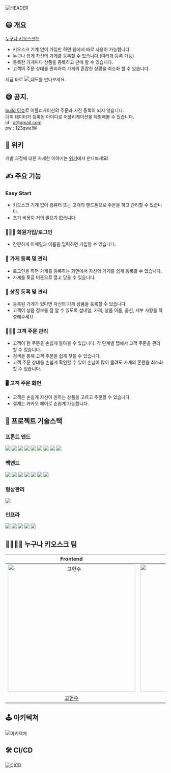 ![HEADER](https://user-images.githubusercontent.com/44064122/180398132-4a3d6328-f638-4d82-b4ab-22b1ae069af9.png)


## 😃 개요

[누구나 키오스크](https://www.everyonekiosk.com)는,

- 키오스크 기계 없이 가입만 하면 웹에서 바로 사용이 가능합니다.
- 누구나 쉽게 자신의 가게를 등록할 수 있습니다.(여러개 등록 가능)
- 등록한 가게마다 상품을 등록하고 판매 할 수 있습니다.
- 고객의 주문 상태를 관리하여 가게의 혼잡한 상황을 최소화 할 수 있습니다.

지금 바로
<a href="https://www.everyonekiosk.com">
<img src="https://img.shields.io/badge/누구나 키오스크-61DAFB?style=for-the-badge&logoColor=white" />
</a> 데모를 만나보세요.

## 😅 공지. 
[build 이슈](https://github.com/movie42/kiosk-frontend/wiki/%ED%8A%B8%EB%9F%AC%EB%B8%94%EC%8A%88%ED%8C%85/_edit#React-Build-%EC%9D%B4%ED%9B%84%EC%97%90-%ED%99%98%EA%B2%BD-%EB%B3%80%EC%88%98%EA%B0%92%EC%9D%B4-%EC%A0%81%EC%9A%A9%EB%90%98%EC%A7%80-%EC%95%8A%EB%8A%94-%EB%AC%B8%EC%A0%9C)로 어플리케이션의 주문과 사진 등록이 되지 않습니다.  
더미 데이터가 등록된 아이디로 어플리케이션을 체험해볼 수 있습니다.  
id : a@gmail.com  
pw : 123qwe!@   

## 📑 위키
개발 과정에 대한 자세한 이야기는 [위키](https://github.com/movie42/kiosk-frontend/wiki)에서 만나보세요!

## ✍️ 주요 기능

### Easy Start

- 키오스크 기계 없이 컴퓨터 또는 고객의 핸드폰으로 주문을 하고 관리할 수 있습니다.
- 초기 비용이 거의 필요가 없습니다.

### 🦸🏽‍♂️ 회원가입/로그인

- 간편하게 이메일과 이름을 입력하면 가입할 수 있습니다.

### 📇 가게 등록 및 관리

- 로그인을 하면 가게를 등록하는 화면에서 자신의 가게를 쉽게 등록할 수 있습니다.
- 가게를 토글 버튼으로 열고 닫을 수 있습니다.

### 🌽 상품 등록 및 관리

- 등록된 가게가 있다면 자신의 가게 상품을 등록할 수 있습니다.
- 고객이 상품 정보를 잘 알 수 있도록 섬네일, 가격, 상품 이름, 옵션, 세부 사항을 작성해주세요.

### 👨🏻‍🌾 고객 주문 관리

- 고객이 한 주문을 손쉽게 알아볼 수 있습니다. 각 단계별 텝에서 고객 주문을 관리 할 수 있습니다.
- 검색을 통해 고객 주문을 쉽게 찾을 수 있습니다.
- 고객 주문 상태를 손쉽게 확인할 수 있어 손님이 많이 몰려도 가게의 혼란을 최소화할 수 있습니다.

### 🖥 고객 주문 화면

- 고객은 손쉽게 자신이 원하는 상품을 고르고 주문할 수 있습니다.
- 결재는 카카오 페이로 손쉽게 가능합니다.

## 📀 프로젝트 기술스택

### 프론트 앤드

<img src="https://img.shields.io/badge/React-61DAFB?style=for-the-badge&logo=React&logoColor=white" />&nbsp;<img src="https://img.shields.io/badge/TypeScript-3178C6?style=for-the-badge&logo=TypeScript&logoColor=white" />
<img src="https://img.shields.io/badge/React Query-FF4154?style=for-the-badge&logo=React Query&logoColor=white" />&nbsp;<img src="https://img.shields.io/badge/Recoil-1414A0?style=for-the-badge&logo=Recoil&logoColor=white" />
<img src="https://img.shields.io/badge/FramerMotion-0055FF?style=for-the-badge&logo=Framer&logoColor=white" />&nbsp;<img src="https://img.shields.io/badge/StyledComponents-DB7093?style=for-the-badge&logo=Framer&logoColor=white" />&nbsp;<img src="https://img.shields.io/badge/Code gen-FAFAFA?style=for-the-badge&logo=Code gen&logoColor=white" />&nbsp;<img src="https://img.shields.io/badge/GraphQL-E10098?style=for-the-badge&logo=GraphQL&logoColor=white" />&nbsp;<img src="https://img.shields.io/badge/ReactHookForm-DB7093?style=for-the-badge&logo=ReactHookForm&logoColor=white" />

### 백앤드

<img src="https://img.shields.io/badge/NestJS-E0234E?style=for-the-badge&logo=NestJS&logoColor=white" />&nbsp;<img src="https://img.shields.io/badge/TypeScript-3178C6?style=for-the-badge&logo=TypeScript&logoColor=white" />&nbsp;<img src="https://img.shields.io/badge/jwt-3178C6?style=for-the-badge&logo=jwt&logoColor=white" />&nbsp;<img src="https://img.shields.io/badge/MySQL-4479A1?style=for-the-badge&logo=MySQL&logoColor=white" />&nbsp;<img src="https://img.shields.io/badge/GraphQL-E10098?style=for-the-badge&logo=GraphQL&logoColor=white" />&nbsp;<img src="https://img.shields.io/badge/Node.js 16.x-339933?style=for-the-badge&logo=Node.js&logoColor=white" />&nbsp;<img src="https://img.shields.io/badge/typeorm-262627?style=for-the-badge&logo=typeorm&logoColor=white" />

### 형상관리

<img src="https://img.shields.io/badge/Git-F05032?style=for-the-badge&logo=Git&logoColor=white">

### 인프라

<img src="https://img.shields.io/badge/Amazon EC2-FF9900?style=for-the-badge&logo=Amazon EC2&logoColor=white" />&nbsp;<img src="https://img.shields.io/badge/Amazon S3-569A31?style=for-the-badge&logo=Amazon S3&logoColor=white" />&nbsp;<img src="https://img.shields.io/badge/Ubuntu 20.x-E95420?style=for-the-badge&logo=Ubuntu&logoColor=white" />&nbsp;<img src="https://img.shields.io/badge/NGINX-009639?style=for-the-badge&logo=NGINX&logoColor=white" />&nbsp;<img src="https://img.shields.io/badge/GitHub Actions-2088FF?style=for-the-badge&logo=GitHub Actions&logoColor=white">

## 👨‍👩‍👧‍👧 누구나 키오스크 팀

|                                          Frontend                                          |                                          Frontend                                          |                                          Backend                                           |                                          Backend                                           |
| :----------------------------------------------------------------------------------------: | :----------------------------------------------------------------------------------------: | :----------------------------------------------------------------------------------------: | :----------------------------------------------------------------------------------------: |
| <img src="https://avatars.githubusercontent.com/u/44064122?v=4" width=400px alt="고현수"/> | <img src="https://avatars.githubusercontent.com/u/95143138?v=4" width=400px alt="조서연"/> | <img src="https://avatars.githubusercontent.com/u/39974627?v=4" width=400px alt="정선교"/> | <img src="https://avatars.githubusercontent.com/u/56436283?v=4" width=400px alt="조민수"/> |
|                            [고현수](https://github.com/movie42)                            |                            [조서연](https://github.com/sycho09)                            |                           [정선교](https://github.com/tjsry0466)                           |                          [조민수](https://github.com/minsoo0715)                           |

## 🕹 아키텍쳐
![아키텍쳐](https://user-images.githubusercontent.com/44064122/180215835-3dc96d91-f7cb-4638-ae55-4e851a4d481c.png)

## 🛠 CI/CD
![CICD](https://user-images.githubusercontent.com/44064122/180215824-6e7a9b14-f44f-493e-97c2-251092bb4769.png)

